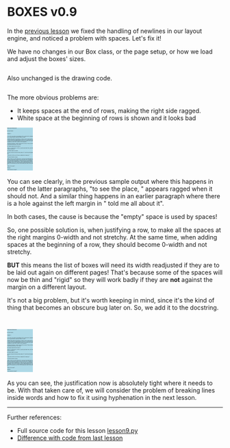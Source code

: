 # BOXES v0.9

In the [previous lesson](lesson8.run.html) we fixed the handling of newlines
in our layout engine, and noticed a problem with spaces. Let's fix it!

We have no changes in our Box class, or the page setup, or how we load and
adjust the boxes' sizes.

```python-include:code/lesson9.py:1:28
```

Also unchanged is the drawing code.

```python-include:code/lesson9.py:127:164
```

The more obvious problems are:

* It keeps spaces at the end of rows, making the right side ragged.
* White space at the beginning of rows is shown and it looks bad

![lesson8.svg](lesson8.svg)

You can see clearly, in the previous sample output where this happens in one
of the latter paragraphs, "to see the place, " appears ragged when it should
not. And a similar thing happens in an earlier paragraph where there is a hole
against the left margin in " told me all about it".

In both cases, the cause is because the "empty" space is used by spaces!

So, one possible solution is, when justifying a row, to make all the spaces at
the right margins 0-width and not stretchy. At the same time, when adding
spaces at the beginning of a row, they should become 0-width and not stretchy.

**BUT** this means the list of boxes will need its width readjusted if they
are to be laid out again on different pages! That's because some of the spaces
will now be thin and "rigid" so they will work badly if they are **not**
against the margin on a different layout.

It's not a big problem, but it's worth keeping in mind, since it's the kind of
thing that becomes an obscure bug later on. So, we add it to the docstring.

```python-include:code/lesson9.py:30:124
```

```python-include:code/lesson9.py:167:167
```

![lesson9.svg](lesson9.svg)

As you can see, the justification now is absolutely tight where it needs to
be. With that taken care of, we will consider the problem of breaking lines
inside words and how to fix it using hyphenation in the next lesson.

----------

Further references:

* Full source code for this lesson [lesson9.py](lesson9.py.run.html)
* [Difference with code from last lesson](code/diffs/lesson8_lesson9.html)
